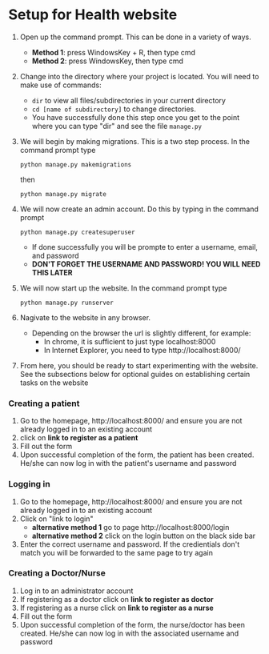 # Setup for Health website

1. Open up the command prompt. This can be done in a variety of ways.
   * **Method 1**: press WindowsKey + R, then type cmd
   * **Method 2**: press WindowsKey, then type cmd

2. Change into the directory where your project is located. You will need to make use of commands: 
   * ```dir``` to view all files/subdirectories in your current directory 
   * ```cd [name of subdirectory]``` to change directories. 
   * You have successfully done this step once you get to the point where you can type "dir" and see the file ```manage.py```

3. We will begin by making migrations. This is a two step process. In the command prompt type
    ```
    python manage.py makemigrations
    ```
    then
    ```
    python manage.py migrate
    ```
4. We will now create an admin account. Do this by typing in the command prompt
    ```    
    python manage.py createsuperuser
    ```
    * If done successfully you will be prompte to enter a username, email, and password
    * **DON'T FORGET THE USERNAME AND PASSWORD! YOU WILL NEED THIS LATER**

5. We will now start up the website. In the command prompt type
   ```
   python manage.py runserver
   ```

6. Nagivate to the website in any browser.
    * Depending on the browser the url is slightly different, for example:
      * In chrome, it is sufficient to just type localhost:8000
      * In Internet Explorer, you need to type http://localhost:8000/

7. From here, you should be ready to start experimenting with the website. See the subsections below for optional guides on establishing certain tasks on the website

### Creating a patient
1. Go to the homepage, http://localhost:8000/ and ensure you are not already logged in to an existing account
2. click on **link to register as a patient**
3. Fill out the form
4. Upon successful completion of the form, the patient has been created. He/she can now log in with the patient's username and password

### Logging in
1. Go to the homepage, http://localhost:8000/ and ensure you are not already logged in to an existing account
2. Click on "link to login"
    * **alternative method 1** go to page http://localhost:8000/login
    * **alternative method 2** click on the login button on the black side bar
3. Enter the correct username and password. If the credientials don't match you will be forwarded to the same page to try again

### Creating a Doctor/Nurse
1. Log in to an administrator account
2. If registering as a doctor click on **link to register as doctor**
3. If registering as a nurse click on **link to register as a nurse**
4. Fill out the form
5. Upon successful completion of the form, the nurse/doctor has been created. He/she can now log in with the associated username and password
